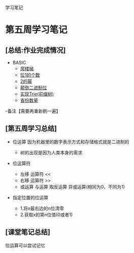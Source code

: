 学习笔记



# 第五周学习笔记
## [总结:作业完成情况]
- BASIC
    - [爬楼梯](./climbStairs.java)
    - [位1的个数](./hammingWeight.java)
    - [2的幂](./isPowerOfTwo.java)
    - [颠倒二进制位](./reverseBits.java)
    - [实现Trie(前缀树)](./TrieNode.java)
    - [省份数量](./UnionFind.java)

-备注【需要再重新刷一遍】

## [第五周学习总结]

- 位运算  因为机器里的数字表示方式和存储格式就是二进制的
    - 树的出现是因为人类本身的需求

    
- 位运算符  
    -   左移  运算符 <<
    -   右移  运算符 >>
    -   或运算 与运算 取反运算 异或运算(相同为0，不同为1)

- 指定位置的位运算 
    -  1.将x最右边的n位清零
    -  2.获取x的第n位值(0或者1) 


    

## [课堂笔记总结]
 位运算可以尝试记忆
